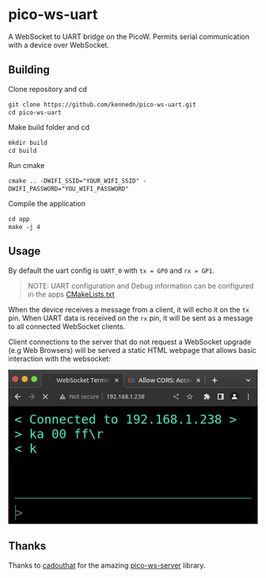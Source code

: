 # pico-ws-uart

A WebSocket to UART bridge on the PicoW. Permits serial communication with a device over WebSocket.

## Building

Clone repository and cd
```shell
git clone https://github.com/kennedn/pico-ws-uart.git
cd pico-ws-uart
```

Make build folder and cd
```shell
mkdir build
cd build
```

Run cmake
```shell
cmake .. -DWIFI_SSID="YOUR_WIFI_SSID" -DWIFI_PASSWORD="YOU_WIFI_PASSWORD"
```

Compile the application
```shell
cd app
make -j 4
```

## Usage

By default the uart config is `UART_0` with `tx = GP0` and `rx = GP1`.

> NOTE: UART configuration and Debug information can be configured in the apps [CMakeLists.txt](./app/CMakeLists.txt)

When the device receives a message from a client, it will echo it on the `tx` pin. When UART data is received on the `rx` pin, it will be sent as a message to all connected WebSocket clients.

Client connections to the server that do not request a WebSocket upgrade (e.g Web Browsers) will be served a static HTML webpage that allows basic interaction with the websocket:

![](./media/static-http-example.gif)

## Thanks

Thanks to [cadouthat](https://github.com/cadouthat) for the amazing [pico-ws-server](https://github.com/cadouthat/pico-ws-server) library.
